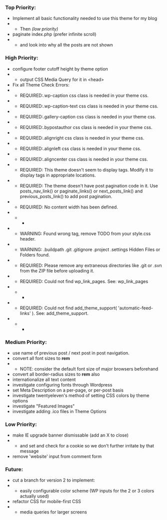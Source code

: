 ### Top Priority:
+ Implement all basic functionality needed to use this theme for my blog
+ + Then *(low priority)*
+ paginate index.php (prefer infinite scroll)
+ + and look into why all the posts are not shown

### High Priority:
+ configure footer cutoff height by theme option
+ + output CSS Media Query for it in &lt;head&gt;
+ Fix all Theme Check Errors:
+ + REQUIRED:.wp-caption css class is needed in your theme css.
+ + REQUIRED:.wp-caption-text css class is needed in your theme css.
+ + REQUIRED:.gallery-caption css class is needed in your theme css.
+ + REQUIRED:.bypostauthor css class is needed in your theme css.
+ + REQUIRED:.alignright css class is needed in your theme css.
+ + REQUIRED:.alignleft css class is needed in your theme css.
+ + REQUIRED:.aligncenter css class is needed in your theme css.
+ + REQUIRED: This theme doesn't seem to display tags. Modify it to display tags in appropriate locations.
+ + REQUIRED: The theme doesn't have post pagination code in it. Use posts_nav_link() or paginate_links() or next_posts_link() and previous_posts_link() to add post pagination.
+ + REQUIRED: No content width has been defined. 
+ + + <code><?php if ( ! isset( $content_width ) ) $content_width = NNN; ?></code>
+ + WARNING: Found wrong tag, remove TODO from your style.css header.
+ + WARNING: .buildpath .git .gitignore .project .settings Hidden Files or Folders found.
+ + REQUIRED: Please remove any extraneous directories like .git or .svn from the ZIP file before uploading it.
+ + REQUIRED: Could not find wp_link_pages. See: wp_link_pages
+ + + <code><?php wp_link_pages( $args ); ?></code>
+ + REQUIRED: Could not find add_theme_support( 'automatic-feed-links' ). See: add_theme_support.
+ + + <code><?php add_theme_support( $feature ); ?> </code>

### Medium Priority:
+ use name of previous post / next post in post navigation.
+ convert all font sizes to **rem**
+ + NOTE: consider the default font size of major browsers beforehand
+ convert all border-radius sizes to **rem** also
+ internationalize all text content
+ investigate configuring fonts through Wordpress
+ set Meta Description on a per-page, or per-post basis
+ investigate twentyeleven's method of setting CSS colors by theme options
+ investigate "Featured Images"
+ investigate adding .ico files in Theme Options

### Low Priority:
+ make IE upgrade banner dismissable (add an X to close)
+ + and set and check for a cookie so we don't further irritate by that message
+ remove 'website' input from comment form

### Future:
+ cut a branch for version 2 to implement:
+ + easily configurable color scheme (WP inputs for the 2 or 3 colors actually used)
+ refactor CSS for mobile-first CSS
+ + media queries for larger screens
